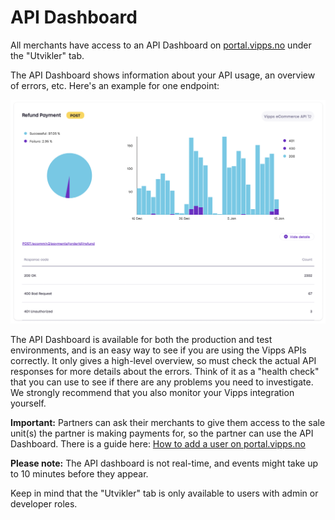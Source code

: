 <!-- START_METADATA
---
pagination_next: null
pagination_prev: null
---
END_METADATA -->

# API Dashboard

All merchants have access to an API Dashboard on
[portal.vipps.no](https://portal.vipps.no) under the "Utvikler" tab.

The API Dashboard shows information about your API usage, an overview of errors, etc.
Here's an example for one endpoint:

![API Dashboard](images/2021-02-api-dashboard-example.png)

The API Dashboard is available for both the production and test environments,
and is an easy way to see if you are using the Vipps APIs correctly.
It only gives a high-level overview, so must check the actual API
responses for more details about the errors.
Think of it as a "health check" that you can use to see if there are any
problems you need to investigate.
We strongly recommend that you also monitor your Vipps integration yourself.

**Important:** Partners can ask their merchants to give them access to the
sale unit(s) the partner is making payments for, so the partner can use the
API Dashboard. There is a guide here:
[How to add a user on portal.vipps.no](https://vippsas.github.io/vipps-developer-docs/docs/vipps-partner/add-portal-user)

**Please note:** The API dashboard is not real-time, and events might take up to
10 minutes before they appear.

Keep in mind that the "Utvikler" tab is only available to users with admin or
developer roles.
